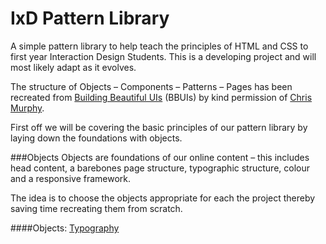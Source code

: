IxD Pattern Library
===================

A simple pattern library to help teach the principles of HTML and CSS to first year Interaction Design Students. This is a developing project and will most likely adapt as it evolves.

The structure of Objects – Components – Patterns – Pages has been recreated from [Building Beautiful UIs](https://bbuis.org/index.html) (BBUIs) by kind permission of [Chris Murphy](https://mrmurphy.com). 

First off we will be covering the basic principles of our pattern library by laying down the foundations with objects. 

###Objects
Objects are foundations of our online content – this includes head content, a barebones page structure, typographic structure, colour and a responsive framework.

The idea is to choose the objects appropriate for each the project thereby saving time recreating them from scratch.

####Objects:
[Typography](http://eleventhirty.github.io/pattern_library/foundations/typography.html)
